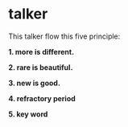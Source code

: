 # talker 
This talker flow this five principle:

**1. more is different.**

**2. rare is beautiful.**

**3. new is good.**

**4. refractory period**

**5. key word**
